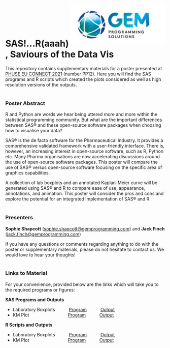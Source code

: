 [<img src="https://github.com/sophie-gem/GEM-PHUSE-EU-2021/blob/main/GEM_logo.JPG" alt="GEM Programming Solutions Ltd Logo" width="300" align="right"/>](https://www.gemprogramming.com/)
<br>
<br>
<br>
<br>

# SAS!...R(aaah), Saviours of the Data Vis

This repository contains supplementary materials for a poster presented at [PHUSE EU CONNECT 2021](https://www.phuse-events.org/attend/frontend/reg/thome.csp?pageID=3620&eventID=8) (number PP12). Here you will find the SAS programs and R scripts which created the plots considered as well as high resolution versions of the outputs.
<br>
<br>
### Poster Abstract
R and Python are words we hear being uttered more and more within the statistical programming community. But what are the important differences between SAS® and these open-source software packages when choosing how to visualise your data?

SAS® is the de facto software for the Pharmaceutical Industry. It provides a comprehensive validated framework with a user-friendly interface. There is, however, an increasing interest in open-source software, such as R, Python etc. Many Pharma organisations are now accelerating discussions around the use of open-source software packages. This poster will compare the use of SAS® versus open-source software focusing on the specific area of graphics capabilities.

A collection of lab boxplots and an annotated Kaplan-Meier curve will be generated using SAS® and R to compare ease of use, appearance, annotations, and animation. This poster will consider the pros and cons and explore the potential for an integrated implementation of SAS® and R. 
<br>
<br>
### Presenters
**Sophie Shapcott** (sophie.shapcott@gemprogramming.com) and **Jack Finch** (jack.finch@gemprogramming.com)

If you have any questions or comments regarding anything to do with the poster or supplementary materials, please do not hesitate to contact us. We would love to hear your thoughts!
<br>
<br>
### Links to Material

For your convenience, provided below are the links which will take you to the required programs or figures:

**SAS Programs and Outputs**
- Laboratory Boxplots &nbsp; &nbsp; &nbsp; &nbsp; &nbsp; [Program]() &nbsp; &nbsp; &nbsp; &nbsp; &nbsp; [Output]()
- KM Plot &nbsp; &nbsp; &nbsp; &nbsp; &nbsp; &nbsp; &nbsp; &nbsp; &nbsp; &nbsp; &nbsp; &nbsp; &nbsp; &nbsp; &nbsp; [Program]() &nbsp; &nbsp; &nbsp; &nbsp; &nbsp; [Output]()

**R Scripts and Outputs**
- Laboratory Boxplots &nbsp; &nbsp; &nbsp; &nbsp; &nbsp; [Program](https://github.com/sophie-gem/GEM-PHUSE-EU-2021/blob/main/lab_boxplots2.R) &nbsp; &nbsp; &nbsp; &nbsp; &nbsp; [Output](https://github.com/sophie-gem/GEM-PHUSE-EU-2021/blob/main/anim_bxplt_poster.gif)
- KM Plot &nbsp; &nbsp; &nbsp; &nbsp; &nbsp; &nbsp; &nbsp; &nbsp; &nbsp; &nbsp; &nbsp; &nbsp; &nbsp; &nbsp; &nbsp; [Program](https://github.com/sophie-gem/GEM-PHUSE-EU-2021/blob/main/km_curve2.R) &nbsp; &nbsp; &nbsp; &nbsp; &nbsp; [Output](https://github.com/sophie-gem/GEM-PHUSE-EU-2021/blob/main/km_poster.png)

